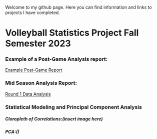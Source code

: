 Welcome to my github page. Here you can find information and links to projects I have completed. 
# Volleyball Statistics Project Fall Semester 2023
### Example of a Post-Game Analysis report: 
[Example Post-Game Report](https://rpubs.com/renjenk/1100390)
### Mid Season Analysis Report:
[Round 1 Data Analysis](https://docs.google.com/presentation/d/1xluiBCc0W3n5ApfQVSiNWk25YfA4K_Q_tAopd9UKSYA/edit#slide=id.p)
### Statistical Modeling and Principal Component Analysis
##### Cloropleth of Correlations:(insert image here)
##### PCA:()
